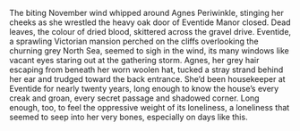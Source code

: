 The biting November wind whipped around Agnes Periwinkle, stinging her cheeks as she wrestled the heavy oak door of Eventide Manor closed.  Dead leaves, the colour of dried blood, skittered across the gravel drive.  Eventide, a sprawling Victorian mansion perched on the cliffs overlooking the churning grey North Sea, seemed to sigh in the wind, its many windows like vacant eyes staring out at the gathering storm.  Agnes, her grey hair escaping from beneath her worn woolen hat, tucked a stray strand behind her ear and trudged toward the back entrance.  She’d been housekeeper at Eventide for nearly twenty years, long enough to know the house’s every creak and groan, every secret passage and shadowed corner.  Long enough, too, to feel the oppressive weight of its loneliness, a loneliness that seemed to seep into her very bones, especially on days like this.
